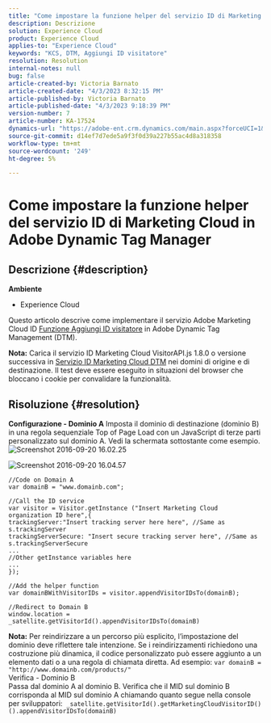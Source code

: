 ```yaml
---
title: "Come impostare la funzione helper del servizio ID di Marketing Cloud in Adobe Dynamic Tag Manager"
description: Descrizione
solution: Experience Cloud
product: Experience Cloud
applies-to: "Experience Cloud"
keywords: "KCS, DTM, Aggiungi ID visitatore"
resolution: Resolution
internal-notes: null
bug: false
article-created-by: Victoria Barnato
article-created-date: "4/3/2023 8:32:15 PM"
article-published-by: Victoria Barnato
article-published-date: "4/3/2023 9:18:39 PM"
version-number: 7
article-number: KA-17524
dynamics-url: "https://adobe-ent.crm.dynamics.com/main.aspx?forceUCI=1&pagetype=entityrecord&etn=knowledgearticle&id=b0261198-5ed2-ed11-a7c7-6045bd006d92"
source-git-commit: d14ef7d7ede5a9f3f0d39a227b55ac4d8a318358
workflow-type: tm+mt
source-wordcount: '249'
ht-degree: 5%

---
```


# Come impostare la funzione helper del servizio ID di Marketing Cloud in Adobe Dynamic Tag Manager

## Descrizione {#description}

<b>Ambiente</b>
- Experience Cloud


Questo articolo descrive come implementare il servizio Adobe Marketing Cloud ID [Funzione Aggiungi ID visitatore](https://experienceleague.adobe.com/docs/id-service/using/id-service-api/methods/appendvisitorid.html?lang=it) in Adobe Dynamic Tag Management (DTM).

<b>Nota:</b> Carica il servizio ID Marketing Cloud VisitorAPI.js 1.8.0 o versione successiva in [Servizio ID Marketing Cloud DTM](https://experienceleague.adobe.com/docs/id-service/using/id-service-api/methods/getmcvid.html) nei domini di origine e di destinazione. Il test deve essere eseguito in situazioni del browser che bloccano i cookie per convalidare la funzionalità.


## Risoluzione {#resolution}

<b>Configurazione - Dominio A</b>
Imposta il dominio di destinazione (dominio B) in una regola sequenziale Top of Page Load con un JavaScript di terze parti personalizzato sul dominio A. Vedi la schermata sottostante come esempio.
![Screenshot 2016-09-20 16.02.25](https://helpx.adobe.com/content/dam/help/en/dtm/kb/how-to-set-marketing-cloud-id-service-helper-function-in-adobe-d/jcr%3acontent/main-pars/image/Screenshot%202016-09-20%2016.02.25.png "Screenshot 2016-09-20 16.02.25")

![Screenshot 2016-09-20 16.04.57](https://helpx.adobe.com/content/dam/help/en/dtm/kb/how-to-set-marketing-cloud-id-service-helper-function-in-adobe-d/jcr%3acontent/main-pars/image_1393293752/Screenshot%202016-09-20%2016.04.57.png "Screenshot 2016-09-20 16.04.57")

```clike
//Code on Domain A
var domainB = "www.domainb.com";
 
//Call the ID service
var visitor = Visitor.getInstance ("Insert Marketing Cloud organization ID here",{
trackingServer:"Insert tracking server here here", //Same as s.trackingServer
trackingServerSecure: "Insert secure tracking server here", //Same as s.trackingServerSecure
...
//Other getInstance variables here
...
});
 
//Add the helper function
var domainBWithVisitorIDs = visitor.appendVisitorIDsTo(domainB);
 
//Redirect to Domain B
window.location = _satellite.getVisitorId().appendVisitorIDsTo(domainB)
```


<b>Nota:</b> Per reindirizzare a un percorso più esplicito, l’impostazione del dominio deve riflettere tale intenzione. Se i reindirizzamenti richiedono una costruzione più dinamica, il codice personalizzato può essere aggiunto a un elemento dati o a una regola di chiamata diretta. Ad esempio: `var domainB = "http://www.domainb.com/products/"`
<br>Verifica - Dominio B<br>
Passa dal dominio A al dominio B. Verifica che il MID sul dominio B corrisponda al MID sul dominio A chiamando quanto segue nella console per sviluppatori:  `_satellite.getVisitorId().getMarketingCloudVisitorID()().appendVisitorIDsTo(domainB)`
